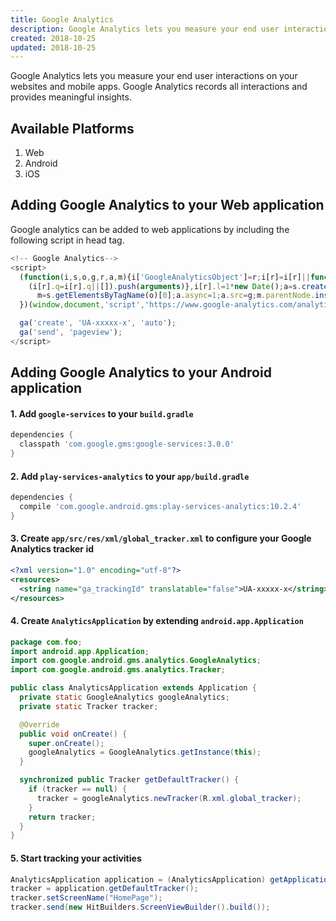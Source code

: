 ```yaml
---
title: Google Analytics
description: Google Analytics lets you measure your end user interactions on your websites and mobile apps. Google Analytics records all interactions and provides meaningful insights.
created: 2018-10-25
updated: 2018-10-25
---
```


Google Analytics lets you measure your end user interactions on your websites and mobile apps. Google Analytics records all interactions and provides meaningful insights.

## Available Platforms

1. Web
2. Android
3. iOS

## Adding Google Analytics to your Web application
Google analytics can be added to web applications by including the following script in head tag.

```javascript
<!-- Google Analytics-->
<script>
  (function(i,s,o,g,r,a,m){i['GoogleAnalyticsObject']=r;i[r]=i[r]||function(){
    (i[r].q=i[r].q||[]).push(arguments)},i[r].l=1*new Date();a=s.createElement(o),
      m=s.getElementsByTagName(o)[0];a.async=1;a.src=g;m.parentNode.insertBefore(a,m)
  })(window,document,'script','https://www.google-analytics.com/analytics.js','ga');

  ga('create', 'UA-xxxxx-x', 'auto');
  ga('send', 'pageview');
</script>

```

## Adding Google Analytics to your Android application

#### 1. Add `google-services` to your `build.gradle`

```groovy
dependencies {
  classpath 'com.google.gms:google-services:3.0.0'
}
```

#### 2. Add `play-services-analytics` to your `app/build.gradle`

```groovy
dependencies {
  compile 'com.google.android.gms:play-services-analytics:10.2.4'
}
```

#### 3. Create `app/src/res/xml/global_tracker.xml` to configure your Google Analytics tracker id

```xml
<?xml version="1.0" encoding="utf-8"?>
<resources>
  <string name="ga_trackingId" translatable="false">UA-xxxxx-x</string>
</resources>
```

#### 4. Create `AnalyticsApplication` by extending `android.app.Application` 

```java
package com.foo;
import android.app.Application;
import com.google.android.gms.analytics.GoogleAnalytics;
import com.google.android.gms.analytics.Tracker;

public class AnalyticsApplication extends Application {
  private static GoogleAnalytics googleAnalytics;
  private static Tracker tracker;

  @Override
  public void onCreate() {
    super.onCreate();
    googleAnalytics = GoogleAnalytics.getInstance(this);
  }

  synchronized public Tracker getDefaultTracker() {
    if (tracker == null) {
      tracker = googleAnalytics.newTracker(R.xml.global_tracker);
    }
    return tracker;
  }
}
```

#### 5. Start tracking your activities

```java
AnalyticsApplication application = (AnalyticsApplication) getApplication();
tracker = application.getDefaultTracker();
tracker.setScreenName("HomePage");
tracker.send(new HitBuilders.ScreenViewBuilder().build());
```